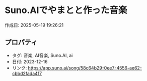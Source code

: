 # Suno.AIでやまとと作った音楽

作成日: 2025-05-19 19:26:21

## プロパティ

- タグ: 音楽, AI音楽, Suno.AI, ai
- 日付: 2023-12-16
- リンク: https://app.suno.ai/song/58c64b29-0ee7-4556-ae62-cbbd2fada417

